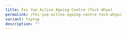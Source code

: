 ```yaml
---
title: Fei Yue Active Ageing Centre (Teck Whye)
permalink: /fei-yue-active-ageing-centre-teck-whye/
variant: tiptap
description: ""
---
```

